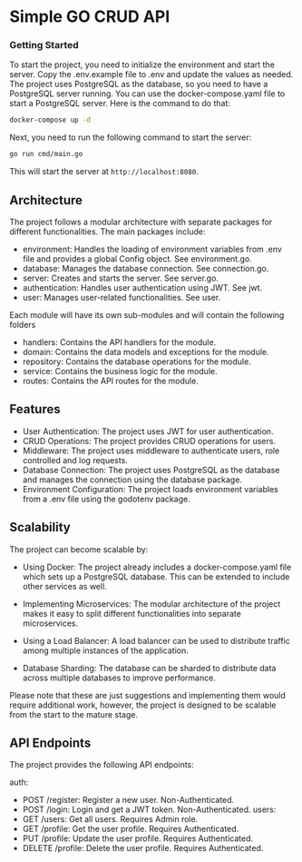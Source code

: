 
# Simple GO CRUD API

### Getting Started

To start the project, you need to initialize the environment and start the server. Copy the .env.example file to .env and update the values as needed. The project uses PostgreSQL as the database, so you need to have a PostgreSQL server running. You can use the docker-compose.yaml file to start a PostgreSQL server. Here is the command to do that:

```bash
docker-compose up -d
```

Next, you need to run the following command to start the server:

```bash
go run cmd/main.go
```
This will start the server at `http://localhost:8080`.

## Architecture
The project follows a modular architecture with separate packages for different functionalities. The main packages include:

- environment: Handles the loading of environment variables from .env file and provides a global Config object. See environment.go.
- database: Manages the database connection. See connection.go.
- server: Creates and starts the server. See server.go.
- authentication: Handles user authentication using JWT. See jwt.
- user: Manages user-related functionalities. See user.

Each module will have its own sub-modules and will contain the following folders
- handlers: Contains the API handlers for the module.
- domain: Contains the data models and exceptions for the module.
- repository: Contains the database operations for the module.
- service: Contains the business logic for the module.
- routes: Contains the API routes for the module.

## Features
- User Authentication: The project uses JWT for user authentication.
- CRUD Operations: The project provides CRUD operations for users.
- Middleware: The project uses middleware to authenticate users, role controlled and log requests.
- Database Connection: The project uses PostgreSQL as the database and manages the connection using the database package.
- Environment Configuration: The project loads environment variables from a .env file using the godotenv package.

## Scalability
The project can become scalable by:
- Using Docker: The project already includes a docker-compose.yaml file which sets up a PostgreSQL database. This can be extended to include other services as well.

- Implementing Microservices: The modular architecture of the project makes it easy to split different functionalities into separate microservices.
- Using a Load Balancer: A load balancer can be used to distribute traffic among multiple instances of the application.
- Database Sharding: The database can be sharded to distribute data across multiple databases to improve performance.

Please note that these are just suggestions and implementing them would require additional work, however, the project is designed to be scalable from the start to the mature stage.


## API Endpoints
The project provides the following API endpoints:

auth:
- POST /register: Register a new user. Non-Authenticated.
- POST /login: Login and get a JWT token. Non-Authenticated.
users:
- GET /users: Get all users. Requires Admin role.
- GET /profile: Get the user profile. Requires Authenticated.
- PUT /profile: Update the user profile. Requires Authenticated.
- DELETE /profile: Delete the user profile. Requires Authenticated.